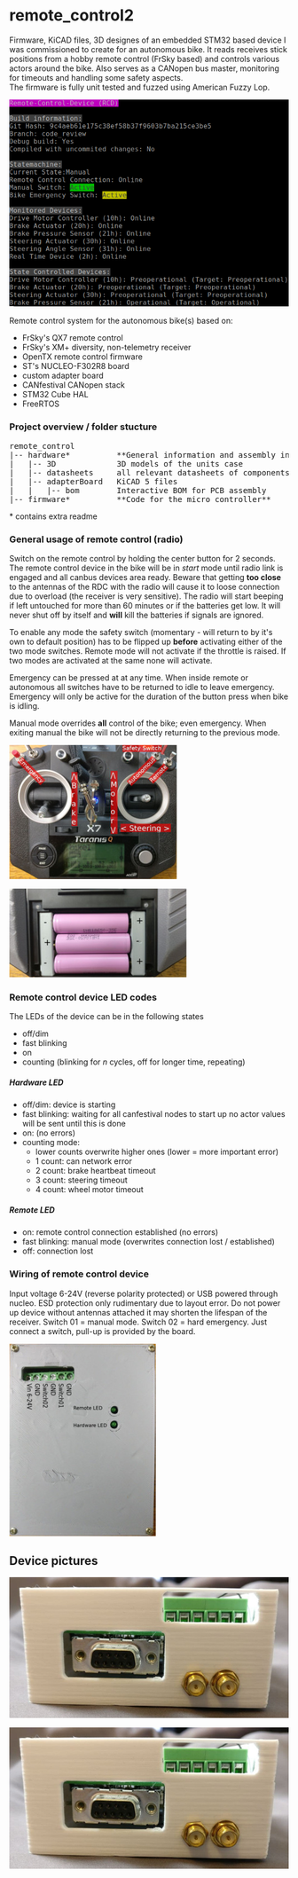 # remote_control2 

Firmware, KiCAD files, 3D designes of an embedded STM32 based device I was commissioned to create for an autonomous bike.
It reads receives stick positions from a hobby remote control (FrSky based) and controls various actors around the bike. Also serves as a CANopen bus master, monitoring for timeouts and handling some safety aspects.   
The firmware is fully unit tested and fuzzed using American Fuzzy Lop. 

![radio front image](firmware/pictures/terminal.png "Serial console")

Remote control system for the autonomous bike(s) based on:
 
* FrSky's QX7 remote control
* FrSky's XM+ diversity, non-telemetry receiver
* OpenTX remote control firmware
* ST's NUCLEO-F302R8 board
* custom adapter board
* CANfestival CANopen stack
* STM32 Cube HAL 
* FreeRTOS 

### Project overview / folder stucture
<pre>
remote_control
|-- hardware*          **General information and assembly instructions**
|   |-- 3D             3D models of the units case
|   |-- datasheets     all relevant datasheets of components used in the custom adapter board
|   |-- adapterBoard   KiCAD 5 files
|   |   |-- bom        Interactive BOM for PCB assembly
|-- firmware*          **Code for the micro controller**
</pre>
\* contains extra readme


### General usage of remote control (radio)

Switch on the remote control by holding the center button for 2 seconds. The remote control device in the bike will be in *start* mode until radio link is engaged and all canbus devices area ready. Beware that getting **too close** to the antennas of the RDC with the radio will cause it to loose connection due to overload (the receiver is very sensitive).
The radio will start beeping if left untouched for more than 60 minutes or if the batteries get low. It will never shut off by itself and **will** kill the batteries if signals are ignored.   

To enable any mode the safety switch (momentary - will return to by it's own to default position) has to be flipped up **before** activating either of the two mode switches.
Remote mode will not activate if the throttle is raised. If two modes are activated at the same none will activate.

Emergency can be pressed at at any time. When inside remote or autonomous all switches have to be returned to idle to
leave emergency. Emergency will only be active for the duration of the button press when bike is idling.   

Manual mode overrides **all** control of the bike; even emergency. When exiting manual the bike will not be directly returning to the previous mode.  

![radio front image](hardware/pictures/rc_front.jpeg "")

![radio back image](hardware/pictures/rc_back.jpg "")


### Remote control device LED codes
The LEDs of the device can be in the following states

- off/dim
- fast blinking
- on
- counting (blinking for *n* cycles, off for longer time, repeating)

##### Hardware LED

- off/dim: device is starting
- fast blinking:
    waiting for all canfestival nodes to start up
    no actor values will be sent until this is done
- on: (no errors)
- counting mode:
    - lower counts overwrite higher ones (lower = more important error)
    - 1 count: can network error
    - 2 count: brake heartbeat timeout
    - 3 count: steering timeout
    - 4 count: wheel motor timeout

##### Remote LED

- on: remote control connection established (no errors)
- fast blinking: manual mode (overwrites connection lost / established)
- off: connection lost


### Wiring of remote control device
Input voltage 6-24V (reverse polarity protected) or USB powered through nucleo. ESD protection only rudimentary due to layout error. 
Do not power up device without antennas attached it may shorten the lifespan of the receiver. Switch 01 = manual mode. Switch 02 = hard emergency. Just connect a switch, pull-up is provided by the board.

![unit image](hardware/pictures/device.jpeg "")


## Device pictures

![front image](hardware/pictures/RCD_front.jpg "")

![top without lid](hardware/pictures/RCD_front.jpg "")
